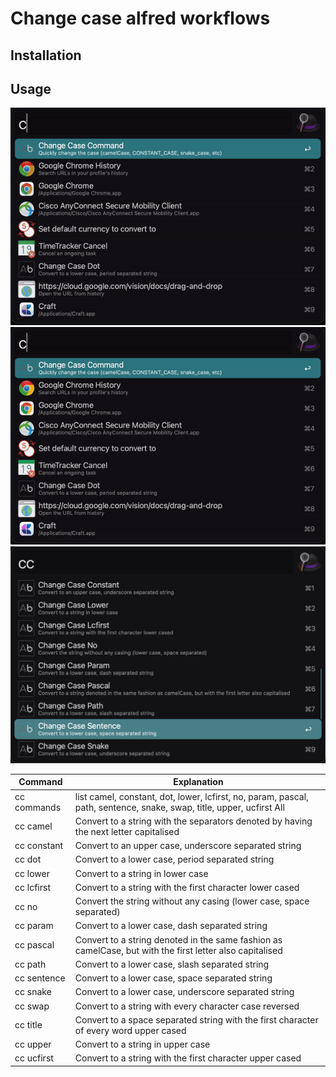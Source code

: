 # Change case alfred workflows

## Installation

## Usage
![](./screenshots/1.gif)
![](./screenshots/2.gif)
![](./screenshots/3.png)

|Command|Explanation|
|--|--|
|cc commands| list camel, constant, dot, lower, lcfirst, no, param, pascal, path, sentence, snake, swap, title, upper, ucfirst All|
|cc camel| Convert to a string with the separators denoted by having the next letter capitalised|
|cc constant| Convert to an upper case, underscore separated string|
|cc dot| Convert to a lower case, period separated string|
|cc lower| Convert to a string in lower case|
|cc lcfirst| Convert to a string with the first character lower cased|
|cc no| Convert the string without any casing (lower case, space separated)|
|cc param| Convert to a lower case, dash separated string|
|cc pascal| Convert to a string denoted in the same fashion as camelCase, but with the first letter also capitalised|
|cc path| Convert to a lower case, slash separated string|
|cc sentence| Convert to a lower case, space separated string|
|cc snake| Convert to a lower case, underscore separated string|
|cc swap| Convert to a string with every character case reversed|
|cc title| Convert to a space separated string with the first character of every word upper cased|
|cc upper| Convert to a string in upper case|
|cc ucfirst| Convert to a string with the first character upper cased|